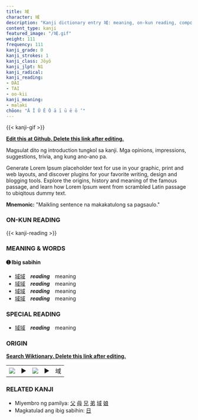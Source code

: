 ```yaml
---
title: 域
character: 域
description: "Kanji dictionary entry 域: meaning, on-kun reading, compounds, origin, related kanji"
content_type: kanji
featured_image: "/域.gif"
weight: 111
frequency: 111
kanji_grade: 0
kanji_strokes: 1
kanji_class: Jōyō
kanji_jlpt: N1
kanji_radical: 
kanji_reading: 
- DAI
- TAI
- oo-kii
kanji_meaning:
- malaki
chōon: "Ā Ī Ū Ē Ō ā ī ū ē ō ’"
---
```

[//]: # (Don't edit the line below. Kanji animated GIF code is automatically generated.)
{{< kanji-gif >}}

[//]: # (Edit below this line.)

**[Edit this at Github. Delete this link after editing.](https://github.com/tim0g/tim/tree/main/content/kanji/域/index.md)**

Magsulat dito ng introduction tungkol sa kanji. Mga opinions, impressions, suggestions, trivia, ang kung ano-ano pa.

Generate Lorem Ipsum placeholder text for use in your graphic, print and web layouts, and discover plugins for your favorite writing, design and blogging tools. Explore the origins, history and meaning of the famous passage, and learn how Lorem Ipsum went from scrambled Latin passage to ubiqitous dummy text.
 
**Mnemonic:** "Maikling sentence na makakatulong sa pagsaulo."

### ON-KUN READING

[//]: # (Don't edit the line below. ON-KUN READING code is automatically generated.)
{{< kanji-reading >}}

### MEANING & WORDS

#### ➊ **Ibig sabihin**
  - [域](../域)[域](../域)　***reading***　meaning
  - [域](../域)[域](../域)　***reading***　meaning
  - [域](../域)[域](../域)　***reading***　meaning
  - [域](../域)[域](../域)　***reading***　meaning

### SPECIAL READING
  - [域](../域)[域](../域)　***reading***　meaning

### ORIGIN

**[Search Wiktionary. Delete this link after editing.](https://wiktionary.org/wiki/域)**
<table class="kanji-table"><tr><td>
<img src="60px-域-bronze.svg.png">
</td><td>▶</td><td>
<img src="60px-域-oracle.svg.png">
</td><td>▶</td>
<td class="kanji-origin">域</td>
</tr></table>

### RELATED KANJI
- Miyembro ng pamilya: [父](../父) [母](../母) [兄](../兄) [弟](../弟) [域](../域) [娘](../娘)
- Magkatulad ang ibig sabihin: [日](../日)
